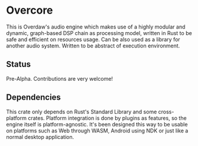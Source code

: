 # Overcore

This is Overdaw's audio engine which makes use of a highly modular and dynamic,
graph-based DSP chain as processing model, written in Rust to be safe and
efficient on resources usage. Can be also used as a library for another audio
system. Written to be abstract of execution environment.

## Status

Pre-Alpha. Contributions are very welcome!

## Dependencies

This crate only depends on Rust's Standard Library and some cross-platform
crates. Platform integration is done by plugins as features, so the engine
itself is platform-agnostic. It's been designed this way to be usable on
platforms such as Web through WASM, Android using NDK or just like a normal
desktop application.
